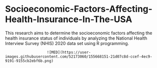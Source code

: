 # Socioeconomic-Factors-Affecting-Health-Insurance-In-The-USA
This research aims to determine the socioeconomic factors affecting the health insurance status of individuals by analyzing the National Health Interview Survey (NHIS) 2020 data set using R programming.

                       ![MED](https://user-images.githubusercontent.com/52173060/155668151-21d07c8d-ccef-4ec9-9191-9155cb2ebf6b.png)
